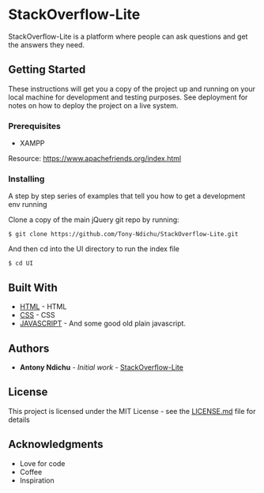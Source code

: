# StackOverflow-Lite

StackOverflow-Lite is a platform where people can ask questions and get the answers they need.

## Getting Started

These instructions will get you a copy of the project up and running on your local machine for development and testing purposes. See deployment for notes on how to deploy the project on a live system.

### Prerequisites


* XAMPP 

Resource: https://www.apachefriends.org/index.html

### Installing

A step by step series of examples that tell you how to get a development env running

Clone a copy of the main jQuery git repo by running:

```
$ git clone https://github.com/Tony-Ndichu/StackOverflow-Lite.git
```

And then cd into the UI directory to run the index file

```
$ cd UI
```


## Built With

* [HTML](http://www.dropwizard.io/1.0.2/docs/) - HTML
* [CSS](http://devdocs.io/css/) - CSS
* [JAVASCRIPT](http://devdocs.io/javascript/) - And some good old plain javascript.


 

## Authors

* **Antony Ndichu** - *Initial work* - [StackOverflow-Lite](https://github.com/Tony-Ndichu/StackOverflow-Lite)


## License

This project is licensed under the MIT License - see the [LICENSE.md](LICENSE.md) file for details

## Acknowledgments

* Love for code
* Coffee
* Inspiration

